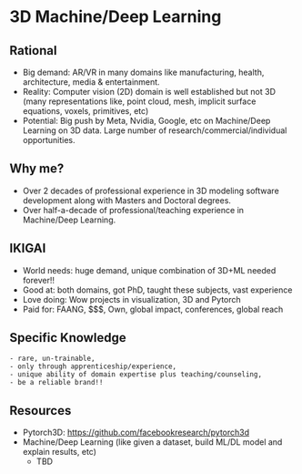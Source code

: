 # 3D Machine/Deep Learning

## Rational
- Big demand: AR/VR in many domains like manufacturing, health, architecture, media & entertainment.
- Reality: Computer vision (2D) domain is well established but not 3D (many representations like, point cloud, mesh, implicit surface equations, voxels, primitives, etc)
- Potential: Big push by Meta, Nvidia, Google, etc on Machine/Deep Learning on 3D data. Large number of research/commercial/individual opportunities. 

## Why me?
- Over 2 decades of professional experience in 3D modeling software development along with Masters and Doctoral degrees.
- Over half-a-decade of professional/teaching experience in Machine/Deep Learning.


## IKIGAI 
- World needs: huge demand, unique combination of 3D+ML needed forever!!
- Good at: both domains, got PhD, taught these subjects, vast experience
- Love doing: Wow projects in visualization, 3D and Pytorch
- Paid for: FAANG, $$$, Own, global impact, conferences, global reach

## Specific Knowledge 
	- rare, un-trainable, 
	- only through apprenticeship/experience, 
	- unique ability of domain expertise plus teaching/counseling, 
	- be a reliable brand!! 


## Resources
- Pytorch3D: https://github.com/facebookresearch/pytorch3d
- Machine/Deep Learning (like given a dataset, build ML/DL model and explain results, etc)
	- TBD